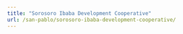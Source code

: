 ```yaml
---
title: "Sorosoro Ibaba Development Cooperative"
url: /san-pablo/sorosoro-ibaba-development-cooperative/
---
```

